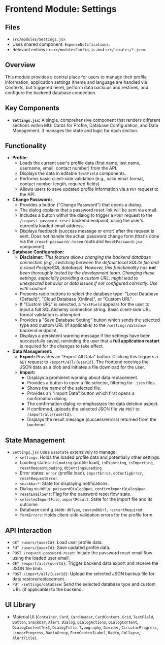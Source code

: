 # Frontend Module: Settings

## Files

*   `src/modules/Settings.jsx`
*   Uses shared component: `ExpenseNotifications`.
*   Relevant entries in `src/modulesConfig.js` and `src/locales/*.json`.

## Overview

This module provides a central place for users to manage their profile information, application settings (theme and language are handled via Contexts, but triggered here), perform data backups and restores, and configure the backend database connection.

## Key Components

*   **`Settings.jsx`:** A single, comprehensive component that renders different sections within MUI Cards for Profile, Database Configuration, and Data Management. It manages the state and logic for each section.

## Functionality

*   **Profile:**
    *   Loads the current user's profile data (first name, last name, username, email, contact number) from the API.
    *   Displays the data in editable `TextField` components.
    *   Performs basic client-side validation (e.g., valid email format, contact number length, required fields).
    *   Allows users to save updated profile information via a `PUT` request to the API.
*   **Change Password:**
    *   Provides a button ("Change Password") that opens a dialog.
    *   The dialog explains that a password reset link will be sent via email.
    *   Includes a button within the dialog to trigger a `POST` request to the `/request-password-reset` backend endpoint, using the user's currently loaded email address.
    *   Displays feedback (success message or error) after the request is sent. Does *not* handle the actual password change form (that's done via the `/reset-password/:token` route and `ResetPassword.jsx` component).
*   **Database Configuration:**
    *   **Disclaimer:** *This feature allows changing the backend database connection (e.g., switching between the default local SQLite file and a cloud PostgreSQL database). However, this functionality has **not** been thoroughly tested by the development team. Changing these settings, especially providing a custom URL, might lead to unexpected behavior or data issues if not configured correctly. Use with caution!*
    *   Presents radio buttons to select the database type: "Local Database (Default)", "Cloud Database (Online)", or "Custom URL".
    *   If "Custom URL" is selected, a `TextField` appears for the user to input a full SQLAlchemy connection string. Basic client-side URL format validation is attempted.
    *   Provides a "Save Database Setting" button which sends the selected type and custom URL (if applicable) to the `/settings/database` backend endpoint.
    *   Displays a persistent warning message if the settings have been successfully saved, reminding the user that a **full application restart** is required for the changes to take effect.
*   **Data Management:**
    *   **Export:** Provides an "Export All Data" button. Clicking this triggers a `GET` request to `/export/all/{userId}`. The frontend receives the JSON data as a blob and initiates a file download for the user.
    *   **Import:**
        *   Displays a prominent warning about data replacement.
        *   Provides a button to open a file selector, filtering for `.json` files.
        *   Shows the name of the selected file.
        *   Provides an "Import Data" button which first opens a confirmation dialog.
        *   The confirmation dialog re-emphasizes the data deletion aspect.
        *   If confirmed, uploads the selected JSON file via `POST` to `/import/all/{userId}`.
        *   Displays the result message (success/errors) returned from the backend.

## State Management

*   `Settings.jsx` uses `useState` extensively to manage:
    *   `settings`: Holds the loaded profile data and potentially other settings.
    *   Loading states: `isLoading` (profile load), `isExporting`, `isImporting`, `resetRequestLoading`, `dbSettingsLoading`.
    *   Error states: `error` (profile load), `importError`, `dbConfigError`, `resetRequestError`.
    *   `snackbar*`: State for displaying notifications.
    *   Dialog visibility: `passwordDialogOpen`, `confirmImportDialogOpen`.
    *   `resetEmailSent`: Flag for the password reset flow state.
    *   `selectedImportFile`, `importResult`: State for the import file and its outcome.
    *   Database config state: `dbType`, `customDbUrl`, `restartRequired`.
    *   `formErrors`: Holds client-side validation errors for the profile form.

## API Interaction

*   `GET /users/{userId}`: Load user profile data.
*   `PUT /users/{userId}`: Save updated profile data.
*   `POST /request-password-reset`: Initiate the password reset email flow using the loaded user email.
*   `GET /export/all/{userId}`: Trigger backend data export and receive the JSON file blob.
*   `POST /import/all/{userId}`: Upload the selected JSON backup file for data restore/replacement.
*   `PUT /settings/database`: Send the selected database type and custom URL (if applicable) to the backend.

## UI Library

*   Material UI (`Container`, `Card`, `CardHeader`, `CardContent`, `Grid`, `TextField`, `Button`, `Snackbar`, `Alert`, `Dialog`, `DialogActions`, `DialogContent`, `DialogContentText`, `DialogTitle`, `Typography`, `Divider`, `CircularProgress`, `LinearProgress`, `RadioGroup`, `FormControlLabel`, `Radio`, `Collapse`, `AlertTitle`).
